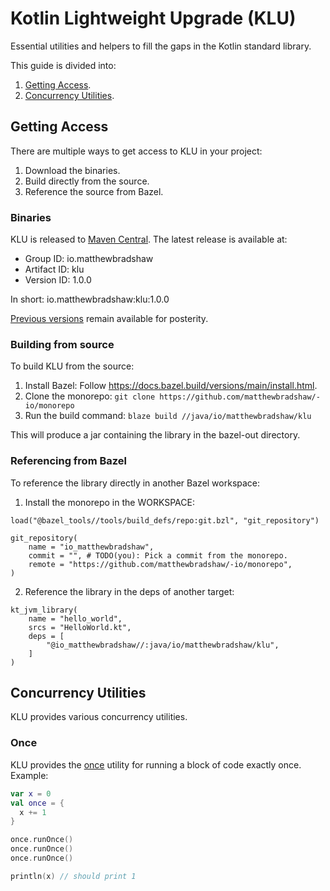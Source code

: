 # Kotlin Lightweight Upgrade (KLU)

Essential utilities and helpers to fill the gaps in the Kotlin standard library.

This guide is divided into:

1. [Getting Access](##Getting-Access).
2. [Concurrency Utilities](##Concurrency-Utilities).

## Getting Access

There are multiple ways to get access to KLU in your project:

1. Download the binaries.
2. Build directly from the source.
3. Reference the source from Bazel.

### Binaries

KLU is released to [Maven Central](https://repo1.maven.org/maven2). The latest release is available at:

- Group ID: io.matthewbradshaw
- Artifact ID: klu
- Version ID: 1.0.0

In short: io.matthewbradshaw:klu:1.0.0

[Previous versions](https://search.maven.org/artifact/io.matthewbradshaw/klu) remain available for posterity.

### Building from source

To build KLU from the source:

1. Install Bazel: Follow https://docs.bazel.build/versions/main/install.html.
2. Clone the monorepo: `git clone https://github.com/matthewbradshaw/-io/monorepo`
3. Run the build command: `blaze build //java/io/matthewbradshaw/klu`

This will produce a jar containing the library in the bazel-out directory.

### Referencing from Bazel

To reference the library directly in another Bazel workspace:

1. Install the monorepo in the WORKSPACE:

```
load("@bazel_tools//tools/build_defs/repo:git.bzl", "git_repository")

git_repository(
    name = "io_matthewbradshaw",
    commit = "", # TODO(you): Pick a commit from the monorepo.
    remote = "https://github.com/matthewbradshaw/-io/monorepo",
)
```

2. Reference the library in the deps of another target:

```
kt_jvm_library(
    name = "hello_world",
    srcs = "HelloWorld.kt",
    deps = [
        "@io_matthewbradshaw//:java/io/matthewbradshaw/klu",
    ]
)
```

## Concurrency Utilities

KLU provides various concurrency utilities.

### Once

KLU provides the [once](https://github.com/matthewbradshaw-io/monorepo/blob/main/java/io/matthewbradshaw/klu/concurrency/Once.kt) utility for running a block of code exactly once. Example:

```kotlin
var x = 0
val once = {
  x += 1
}

once.runOnce()
once.runOnce()
once.runOnce()

println(x) // should print 1
```